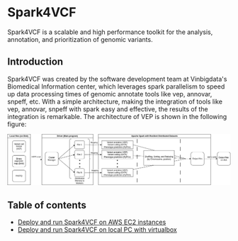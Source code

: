 # Spark4VCF

Spark4VCF is a scalable and high performance toolkit for the analysis, annotation, and prioritization of genomic variants.

## Introduction

Spark4VCF was created by the software development team at Vinbigdata's Biomedical Information center, which leverages spark parallelism to speed up data processing times of genomic annotate tools like vep, annovar, snpeff, etc. With a simple architecture, making the integration of tools like vep, annovar, snpeff with spark easy and effective, the results of the integration is remarkable. The architecture of VEP is shown in the following figure:

![Spark4VCF integration flow](/data/img/Spark4VCF.drawio.png)

## Table of contents
* [Deploy and run Spark4VCF on AWS EC2 instances](/docs/aws_deployment.md)
* [Deploy and run Spark4VCF on local PC with virtualbox](/docs/virtualbox_deployment.md)
